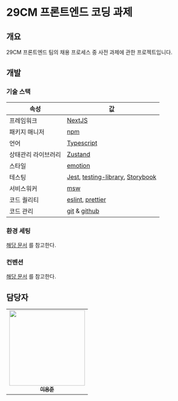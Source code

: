 # 29CM 프론트엔드 코딩 과제

## 개요

29CM 프론트엔드 팀의 채용 프로세스 중 사전 과제에 관한 프로젝트입니다.

## 개발

### 기술 스택

| 속성          | 값                                                                                                                                                   |
| ------------- | ---------------------------------------------------------------------------------------------------------------------------------------------------- |
| 프레임워크    | [NextJS](https://nextjs.org/)                                                                                                                        |
| 패키지 매니저 | [npm](https://www.npmjs.com/)                                                                                                                        |
| 언어          | [Typescript](https://www.typescriptlang.org/)                                                                                                        |
| 상태관리 라이브러리| [Zustand](https://github.com/pmndrs/zustand)
| 스타일        | [emotion](https://styled-components.com/)                                                                                                            |
| 테스팅        | [Jest](https://jestjs.io/), [testing-library](https://testing-library.com/docs/react-testing-library/intro/), [Storybook](https://storybook.js.org/) |
| 서비스워커     | [msw](https://mswjs.io/)                                                                                                                             |
| 코드 퀄리티   | [eslint](https://eslint.org/), [prettier](https://prettier.io/)                                                                                      |
| 코드 관리     | [git](https://git-scm.com/) & [github](https://www.github.com/)                                                                                      |


### 환경 세팅

[해당 문서](./INSTALLATION.md) 를 참고한다.

### 컨벤션

[해당 문서](./CONVENTION.md) 를 참고한다.

## 담당자

<table>
    <tr>
      <td align="center">
        <a href="https://github.com/northfacegawd">
            <img
                src="https://avatars.githubusercontent.com/northfacegawd"
            width="200px;"
            />
            <br />
            <sub><b>이용준</b></sub>
        </a>
        <br />
        </td>
    </tr>
</table>

